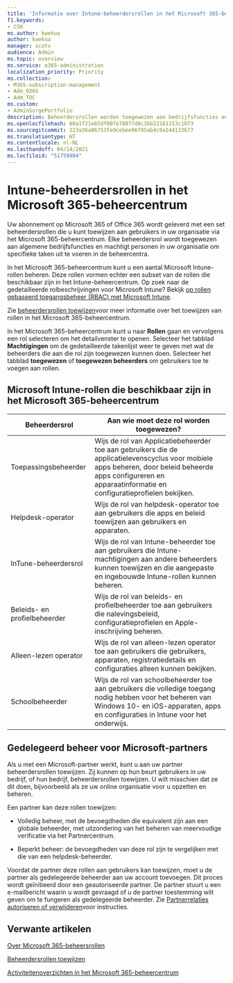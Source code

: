 ```yaml
---
title: 'Informatie over Intune-beheerdersrollen in het Microsoft 365-beheercentrum '
f1.keywords:
- CSH
ms.author: kwekua
author: kwekua
manager: scotv
audience: Admin
ms.topic: overview
ms.service: o365-administration
localization_priority: Priority
ms.collection:
- M365-subscription-management
- Adm_O365
- Adm_TOC
ms.custom:
- AdminSurgePortfolio
description: Beheerdersrollen worden toegewezen aan bedrijfsfuncties en geven machtigingen om specifieke taken uit te voeren in het Beheercentrum. De Servicebeheerder opent bijvoorbeeld supporttickets met Microsoft.
ms.openlocfilehash: 60a1f21e65df007e78077d8c3bb22161313c1073
ms.sourcegitcommit: 223a36a86753fe9cebee96f05ab4c9a144133677
ms.translationtype: HT
ms.contentlocale: nl-NL
ms.lasthandoff: 04/14/2021
ms.locfileid: "51759904"
---
```

# <a name="intune-admin-roles-in-the-microsoft-365-admin-center"></a>Intune-beheerdersrollen in het Microsoft 365-beheercentrum 

Uw abonnement op Microsoft 365 of Office 365 wordt geleverd met een set beheerdersrollen die u kunt toewijzen aan gebruikers in uw organisatie via het Microsoft 365-beheercentrum. Elke beheerdersrol wordt toegewezen aan algemene bedrijfsfuncties en machtigt personen in uw organisatie om specifieke taken uit te voeren in de beheercentra.

In het Microsoft 365-beheercentrum kunt u een aantal Microsoft Intune-rollen beheren. Deze rollen vormen echter een subset van de rollen die beschikbaar zijn in het Intune-beheercentrum. Op zoek naar de gedetailleerde rolbeschrijvingen voor Microsoft Intune? Bekijk [op rollen gebaseerd toegangsbeheer (RBAC) met Microsoft Intune](/mem/intune/fundamentals/role-based-access-control).

Zie [beheerdersrollen toewijzen](assign-admin-roles.md)voor meer informatie over het toewijzen van rollen in het Microsoft 365-beheercentrum.

In het Microsoft 365-beheercentrum kunt u naar **Rollen** gaan en vervolgens een rol selecteren om het detailvenster te openen. Selecteer het tabblad **Machtigingen** om de gedetailleerde takenlijst weer te geven met wat de beheerders die aan die rol zijn toegewezen kunnen doen. Selecteer het tabblad **toegewezen** of **toegewezen beheerders** om gebruikers toe te voegen aan rollen.

## <a name="microsoft-intune-roles-available-in-the-microsoft-365-admin-center"></a>Microsoft Intune-rollen die beschikbaar zijn in het Microsoft 365-beheercentrum

|Beheerdersrol     |Aan wie moet deze rol worden toegewezen?  |
|---------|---------|
|Toepassingsbeheerder     |   Wijs de rol van Applicatiebeheerder toe aan gebruikers die de applicatielevenscyclus voor mobiele apps beheren, door beleid beheerde apps configureren en apparaatinformatie en configuratieprofielen bekijken.  |
|Helpdesk-operator     |   Wijs de rol van helpdesk-operator toe aan gebruikers die apps en beleid toewijzen aan gebruikers en apparaten. |
|InTune-beheerdersrol    |   Wijs de rol van Intune-beheerder toe aan gebruikers die Intune-machtigingen aan andere beheerders kunnen toewijzen en die aangepaste en ingebouwde Intune-rollen kunnen beheren.   |
|Beleids- en profielbeheerder     |   Wijs de rol van beleids- en profielbeheerder toe aan gebruikers die nalevingsbeleid, configuratieprofielen en Apple-inschrijving beheren.   |
|Alleen-lezen operator     |   Wijs de rol van alleen-lezen operator toe aan gebruikers die gebruikers, apparaten, registratiedetails en configuraties alleen kunnen bekijken.   |
|Schoolbeheerder     |   Wijs de rol van schoolbeheerder toe aan gebruikers die volledige toegang nodig hebben voor het beheren van Windows 10- en iOS-apparaten, apps en configuraties in Intune voor het onderwijs.   |

## <a name="delegated-administration-for-microsoft-partners"></a>Gedelegeerd beheer voor Microsoft-partners

Als u met een Microsoft-partner werkt, kunt u aan uw partner beheerdersrollen toewijzen. Zij kunnen op hun beurt gebruikers in uw bedrijf, of hun bedrijf, beheerdersrollen toewijzen. U wilt misschien dat ze dit doen, bijvoorbeeld als ze uw online organisatie voor u opzetten en beheren.
  
Een partner kan deze rollen toewijzen: 
  
- Volledig beheer, met de bevoegdheden die equivalent zijn aan een globale beheerder, met uitzondering van het beheren van meervoudige verificatie via het Partnercentrum.

- Beperkt beheer: de bevoegdheden van deze rol zijn te vergelijken met die van een helpdesk-beheerder.

Voordat de partner deze rollen aan gebruikers kan toewijzen, moet u de partner als gedelegeerde beheerder aan uw account toevoegen. Dit proces wordt geïnitieerd door een geautoriseerde partner. De partner stuurt u een e-mailbericht waarin u wordt gevraagd of u de partner toestemming wilt geven om te fungeren als gedelegeerde beheerder. Zie [Partnerrelaties autoriseren of verwijderen](../misc/add-partner.md)voor instructies.
  
## <a name="related-articles"></a>Verwante artikelen

[Over Microsoft 365-beheersrollen](about-admin-roles.md)

[Beheerdersrollen toewijzen](assign-admin-roles.md)

[Activiteitenoverzichten in het Microsoft 365-beheercentrum](../activity-reports/activity-reports.md)